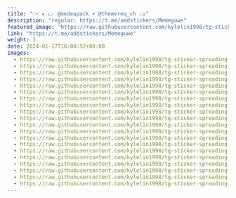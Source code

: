 ```yaml
---
title: "♡︎˖࣪ ▸ ૮₍ @medeapack × @themereq_ch ₎ა"
description: "regular: https://t.me/addstickers/Memeguwe"
featured_image: "https://raw.githubusercontent.com/kylelin1998/tg-sticker-spreading-worldwide-images/main/img/782fab2f-a549-4b45-a11d-2c95361bfd7e.jpg"
link: "https://t.me/addstickers/Memeguwe"
weight: 3
date: 2024-01-17T16:04:52+08:00
images:
  - https://raw.githubusercontent.com/kylelin1998/tg-sticker-spreading-worldwide-images/main/img/782fab2f-a549-4b45-a11d-2c95361bfd7e.jpg
  - https://raw.githubusercontent.com/kylelin1998/tg-sticker-spreading-worldwide-images/main/img/906778b7-b6d6-4065-bd67-cd1f67168ecc.jpg
  - https://raw.githubusercontent.com/kylelin1998/tg-sticker-spreading-worldwide-images/main/img/596caca7-070e-4abd-8dab-dc7e6b217ad8.jpg
  - https://raw.githubusercontent.com/kylelin1998/tg-sticker-spreading-worldwide-images/main/img/12d95191-c4c4-4f40-a8d2-23d95f81c762.jpg
  - https://raw.githubusercontent.com/kylelin1998/tg-sticker-spreading-worldwide-images/main/img/7871887c-71d3-4adb-b3dd-5c4a6fe6b18e.jpg
  - https://raw.githubusercontent.com/kylelin1998/tg-sticker-spreading-worldwide-images/main/img/14141b6a-c460-4954-b771-0f41f5fa8d10.jpg
  - https://raw.githubusercontent.com/kylelin1998/tg-sticker-spreading-worldwide-images/main/img/9c4f0178-4de6-4843-8bdc-04d2731f2f64.jpg
  - https://raw.githubusercontent.com/kylelin1998/tg-sticker-spreading-worldwide-images/main/img/068c761d-6b7e-46fa-a807-f25a3077505b.jpg
  - https://raw.githubusercontent.com/kylelin1998/tg-sticker-spreading-worldwide-images/main/img/524b95da-449c-472d-bd40-66d066042c2e.jpg
  - https://raw.githubusercontent.com/kylelin1998/tg-sticker-spreading-worldwide-images/main/img/ba3a59a2-10f9-44a4-98aa-2deec5d0e6fa.jpg
  - https://raw.githubusercontent.com/kylelin1998/tg-sticker-spreading-worldwide-images/main/img/d8fa4758-6cf7-4236-8222-c916a39ea1ab.jpg
  - https://raw.githubusercontent.com/kylelin1998/tg-sticker-spreading-worldwide-images/main/img/6bcee277-ff5e-4cbb-81b5-733c6a88f83f.jpg
  - https://raw.githubusercontent.com/kylelin1998/tg-sticker-spreading-worldwide-images/main/img/4ca1fb9f-280c-4fde-b10a-86a996de206b.jpg
  - https://raw.githubusercontent.com/kylelin1998/tg-sticker-spreading-worldwide-images/main/img/1ad260d9-f6b2-4f1b-956c-ab430bba07e4.jpg
  - https://raw.githubusercontent.com/kylelin1998/tg-sticker-spreading-worldwide-images/main/img/52d19637-5047-44a5-a350-a7693234ae67.jpg
  - https://raw.githubusercontent.com/kylelin1998/tg-sticker-spreading-worldwide-images/main/img/57bcb035-b554-4a2c-ae2d-f79ff6789692.jpg
  - https://raw.githubusercontent.com/kylelin1998/tg-sticker-spreading-worldwide-images/main/img/7153b6e8-fee7-442a-831a-e83f74e8848b.jpg
  - https://raw.githubusercontent.com/kylelin1998/tg-sticker-spreading-worldwide-images/main/img/ddaa5d60-312f-4dfe-a325-dac5ce2301a8.jpg
  - https://raw.githubusercontent.com/kylelin1998/tg-sticker-spreading-worldwide-images/main/img/015ac315-be5b-45f8-b118-a17a4cc6e6c3.jpg
  - https://raw.githubusercontent.com/kylelin1998/tg-sticker-spreading-worldwide-images/main/img/de8fd6fa-9d17-4d7e-98c6-1c71d1fe4177.jpg
---
```


